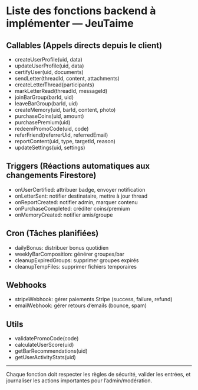 # Liste des fonctions backend à implémenter — JeuTaime

## Callables (Appels directs depuis le client)
- createUserProfile(uid, data)
- updateUserProfile(uid, data)
- certifyUser(uid, documents)
- sendLetter(threadId, content, attachments)
- createLetterThread(participants)
- markLetterRead(threadId, messageId)
- joinBarGroup(barId, uid)
- leaveBarGroup(barId, uid)
- createMemory(uid, barId, content, photo)
- purchaseCoins(uid, amount)
- purchasePremium(uid)
- redeemPromoCode(uid, code)
- referFriend(referrerUid, referredEmail)
- reportContent(uid, type, targetId, reason)
- updateSettings(uid, settings)

## Triggers (Réactions automatiques aux changements Firestore)
- onUserCertified: attribuer badge, envoyer notification
- onLetterSent: notifier destinataire, mettre à jour thread
- onReportCreated: notifier admin, marquer contenu
- onPurchaseCompleted: créditer coins/premium
- onMemoryCreated: notifier amis/groupe

## Cron (Tâches planifiées)
- dailyBonus: distribuer bonus quotidien
- weeklyBarComposition: générer groupes/bar
- cleanupExpiredGroups: supprimer groupes expirés
- cleanupTempFiles: supprimer fichiers temporaires

## Webhooks
- stripeWebhook: gérer paiements Stripe (success, failure, refund)
- emailWebhook: gérer retours d’emails (bounce, spam)

## Utils
- validatePromoCode(code)
- calculateUserScore(uid)
- getBarRecommendations(uid)
- getUserActivityStats(uid)

---
Chaque fonction doit respecter les règles de sécurité, valider les entrées, et journaliser les actions importantes pour l’admin/modération.